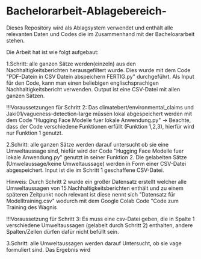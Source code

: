 # Bachelorarbeit-Ablagebereich-
Dieses Repository wird als Ablagsystem verwendet und enthält alle relevanten Daten und Codes die im Zusammenhand mit der Bacheloararbeit stehen.

Die Arbeit hat ist wie folgt aufgebaut:

1.Schritt: alle ganzen Sätze werden(einzeln) aus den Nachhaltigkeitsberichten herausgefiltert wurde. Dies wurde mit dem Code "PDF-Datein in CSV Datein abspeichern FERTIG.py" durchgeführt. Als Input für den Code, kann man einen beliebigen englischsprachigen Nachhaltigkeitsbericht verwenden. Output ist eine CSV-Datei mit allen ganzen Sätzen.

!!!Voraussetzungen für Schritt 2: Das climatebert/environmental_claims und Jaki01/vagueness-detection-large müssen lokal abgespeichert werden mit dem Code "Hugging Face Modelle fuer lokale Anwendung.py" -> Beachte, dass der Code verschiedene Funktionen erfüllt (Funktion 1,2,3), hierfür wird nur Funktion 1 genutzt.

2.Schritt: alle ganzen Sätze werden darauf untersucht ob sie eine Umweltaussage sind, hiefür wird der Code "Hugging Face Modelle fuer lokale Anwendung.py" genutzt in seiner Funktion 2. Die gelabelten Sätze (Umwelaussage/keine Umweltaussage) werden in Form einer CSV-Datei abgespeichert. Input ist die im Schritt 1 geschaffene CSV-Datei. 

Hinweis: Durch Schritt 2 wurde ein großer Datensatz erstellt welcher alle Umweltaussagen von 15.Nachhaltigkeitsberichten enthält und zu einem späteren Zeitpunkt noch relevant ist diese nennt sich "Datensatz für Modelltraining.csv" wodurch mit dem Google Colab Code "Code zum Training des Wagnis

!!!Voraussetzung für Schritt 3: Es muss eine csv-Datei geben, die in Spalte 1 verschiedene Umweltaussagen (gelabelt durch Schritt 2) enthalten, andere Spalten/Zellen dürfen dafür nicht befüllt sein.

3.Schritt: alle Umweltaussagen werden darauf Untersucht, ob sie vage formuliert sind. Das Ergebnis wird 
